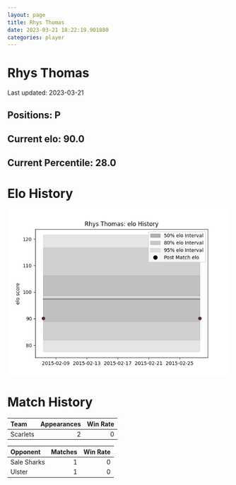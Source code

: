 ```yaml
---  
layout: page  
title: Rhys Thomas  
date: 2023-03-21 18:22:19.901880  
categories: player  
---
```

# Rhys Thomas


Last updated: 2023-03-21
## Positions: P

## Current elo: 90.0

## Current Percentile: 28.0

# Elo History


![elo history](history_RhysThomas.png)
# Match History


| Team     |   Appearances |   Win Rate |
|:---------|--------------:|-----------:|
| Scarlets |             2 |          0 |

| Opponent    |   Matches |   Win Rate |
|:------------|----------:|-----------:|
| Sale Sharks |         1 |          0 |
| Ulster      |         1 |          0 |